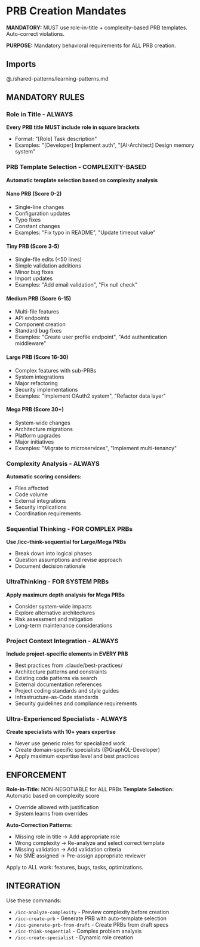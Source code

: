 # PRB Creation Mandates

**MANDATORY:** MUST use role-in-title + complexity-based PRB templates. Auto-correct violations.

**PURPOSE:** Mandatory behavioral requirements for ALL PRB creation.

## Imports
@./shared-patterns/learning-patterns.md

## MANDATORY RULES

### Role in Title - ALWAYS
**Every PRB title MUST include role in square brackets**
- Format: "[Role] Task description"
- Examples: "[Developer] Implement auth", "[AI-Architect] Design memory system"

### PRB Template Selection - COMPLEXITY-BASED
**Automatic template selection based on complexity analysis**

#### Nano PRB (Score 0-2)
- Single-line changes
- Configuration updates
- Typo fixes
- Constant changes
- Examples: "Fix typo in README", "Update timeout value"

#### Tiny PRB (Score 3-5)
- Single-file edits (<50 lines)
- Simple validation additions
- Minor bug fixes
- Import updates
- Examples: "Add email validation", "Fix null check"

#### Medium PRB (Score 6-15)
- Multi-file features
- API endpoints
- Component creation
- Standard bug fixes
- Examples: "Create user profile endpoint", "Add authentication middleware"

#### Large PRB (Score 16-30)
- Complex features with sub-PRBs
- System integrations
- Major refactoring
- Security implementations
- Examples: "Implement OAuth2 system", "Refactor data layer"

#### Mega PRB (Score 30+)
- System-wide changes
- Architecture migrations
- Platform upgrades
- Major initiatives
- Examples: "Migrate to microservices", "Implement multi-tenancy"

### Complexity Analysis - ALWAYS
**Automatic scoring considers:**
- Files affected
- Code volume
- External integrations
- Security implications
- Coordination requirements

### Sequential Thinking - FOR COMPLEX PRBs
**Use /icc-think-sequential for Large/Mega PRBs**
- Break down into logical phases
- Question assumptions and revise approach
- Document decision rationale

### UltraThinking - FOR SYSTEM PRBs
**Apply maximum depth analysis for Mega PRBs**
- Consider system-wide impacts
- Explore alternative architectures
- Risk assessment and mitigation
- Long-term maintenance considerations

### Project Context Integration - ALWAYS
**Include project-specific elements in EVERY PRB**
- Best practices from .claude/best-practices/
- Architecture patterns and constraints
- Existing code patterns via search
- External documentation references
- Project coding standards and style guides
- Infrastructure-as-Code standards
- Security guidelines and compliance requirements

### Ultra-Experienced Specialists - ALWAYS
**Create specialists with 10+ years expertise**
- Never use generic roles for specialized work
- Create domain-specific specialists (@GraphQL-Developer)
- Apply maximum expertise level and best practices

## ENFORCEMENT

**Role-in-Title:** NON-NEGOTIABLE for ALL PRBs
**Template Selection:** Automatic based on complexity score
- Override allowed with justification
- System learns from overrides

**Auto-Correction Patterns:**
- Missing role in title → Add appropriate role
- Wrong complexity → Re-analyze and select correct template
- Missing validation → Add validation criteria
- No SME assigned → Pre-assign appropriate reviewer

Apply to ALL work: features, bugs, tasks, optimizations.

## INTEGRATION

Use these commands:
- `/icc-analyze-complexity` - Preview complexity before creation
- `/icc-create-prb` - Generate PRB with auto-template selection
- `/icc-generate-prb-from-draft` - Create PRBs from draft specs
- `/icc-think-sequential` - Complex problem analysis
- `/icc-create-specialist` - Dynamic role creation